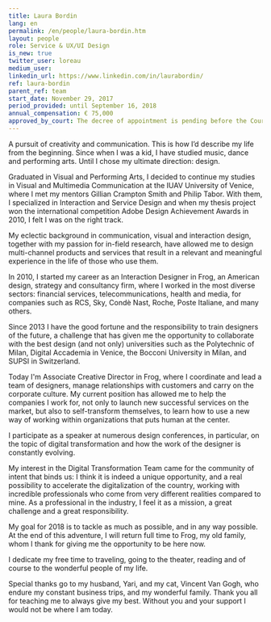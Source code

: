 ```yaml
---
title: Laura Bordin
lang: en
permalink: /en/people/laura-bordin.htm
layout: people
role: Service & UX/UI Design
is_new: true
twitter_user: loreau
medium_user: 
linkedin_url: https://www.linkedin.com/in/laurabordin/
ref: laura-bordin
parent_ref: team
start_date: November 29, 2017
period_provided: until September 16, 2018
annual_compensation: € 75,000
approved_by_court: The decree of appointment is pending before the Court of Auditors.
---
```

A pursuit of creativity and communication. This is how I’d describe my life from the beginning. Since when I was a kid, I have studied music, dance and performing arts. Until I chose my ultimate direction: design.

Graduated in Visual and Performing Arts, I decided to continue my studies in Visual and Multimedia Communication at the IUAV University of Venice, where I met my mentors Gillian Crampton Smith and Philip Tabor. With them, I specialized in Interaction and Service Design and when my thesis project won the international competition Adobe Design Achievement Awards in 2010, I felt I was on the right track.

My eclectic background in communication, visual and interaction design, together with my passion for in-field research, have allowed me to design multi-channel products and services that result in a relevant and meaningful experience in the life of those who use them.

In 2010, I started my career as an Interaction Designer in Frog, an American design, strategy and consultancy firm, where I worked in the most diverse sectors: financial services, telecommunications, health and media, for companies such as RCS, Sky, Condè Nast, Roche, Poste Italiane, and many others.

Since 2013 I have the good fortune and the responsibility to train designers of the future, a challenge that has given me the opportunity to collaborate with the best design (and not only) universities such as the Polytechnic of Milan, Digital Accademia in Venice, the Bocconi University in Milan, and SUPSI in Switzerland.

Today I'm Associate Creative Director in Frog, where I coordinate and lead a team of designers, manage relationships with customers and carry on the corporate culture. My current position has allowed me to help the companies I work for, not only to launch new successful services on the market, but also to self-transform themselves, to learn how to use a new way of working within organizations that puts human at the center.

I participate as a speaker at numerous design conferences, in particular, on the topic of digital transformation and how the work of the designer is constantly evolving.

My interest in the Digital Transformation Team came for the community of intent that binds us: I think it is indeed a unique opportunity, and a real possibility to accelerate the digitalization of the country, working with incredible professionals who come from very different realities compared to mine. As a professional in the industry, I feel it as a mission, a great challenge and a great responsibility.

My goal for 2018 is to tackle as much as possible, and in any way possible. At the end of this adventure, I will return full time to Frog, my old family, whom I thank for giving me the opportunity to be here now.

I dedicate my free time to traveling, going to the theater, reading and of course to the wonderful people of my life.

Special thanks go to my husband, Yari, and my cat, Vincent Van Gogh, who endure my constant business trips, and my wonderful family.
Thank you all for teaching me to always give my best. Without you and your support I would not be where I am today.